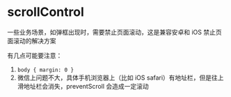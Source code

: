 # scrollControl

一些业务场景，如弹框出现时，需要禁止页面滚动，这是兼容安卓和 iOS 禁止页面滚动的解决方案

有几点可能要注意：

1. `body { margin: 0 }`
2. 微信上问题不大，具体手机浏览器上（比如 iOS safari）有地址栏，但是往上滑地址栏会消失，preventScroll 会造成一定滚动
